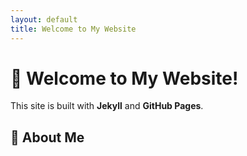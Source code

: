 ```yaml
---
layout: default
title: Welcome to My Website
---
```


# 🚀 Welcome to My Website!

This site is built with **Jekyll** and **GitHub Pages**.

## 📌 About Me
